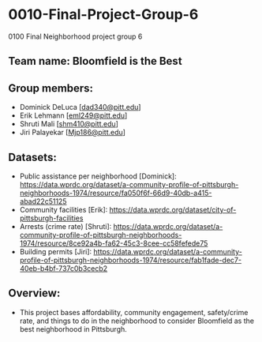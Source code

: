 # 0010-Final-Project-Group-6
0100 Final Neighborhood project group 6

## Team name: Bloomfield is the Best

## Group members:
- Dominick DeLuca [dad340@pitt.edu]
- Erik Lehmann [eml249@pitt.edu]
- Shruti Mali [shm410@pitt.edu]
- Jiri Palayekar [Mjp186@pitt.edu]

## Datasets:
- Public assistance per neighborhood [Dominick]: https://data.wprdc.org/dataset/a-community-profile-of-pittsburgh-neighborhoods-1974/resource/fa050f6f-66d9-40db-a415-abad22c51125
- Community facilities [Erik]: https://data.wprdc.org/dataset/city-of-pittsburgh-facilities
- Arrests (crime rate) [Shruti]: https://data.wprdc.org/dataset/a-community-profile-of-pittsburgh-neighborhoods-1974/resource/8ce92a4b-fa62-45c3-8cee-cc58fefede75
- Building permits [Jiri]: https://data.wprdc.org/dataset/a-community-profile-of-pittsburgh-neighborhoods-1974/resource/fab1fade-dec7-40eb-b4bf-737c0b3cecb2

## Overview:
- This project bases affordability, community engagement, safety/crime rate, and things to do in the neighborhood to consider Bloomfield as the best neighborhood in Pittsburgh.
